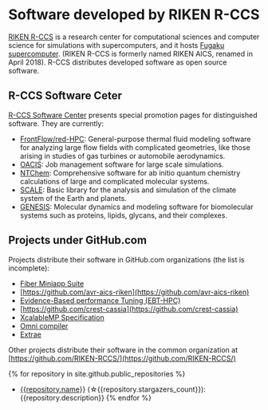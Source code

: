 # Software developed by RIKEN R-CCS

[RIKEN R-CCS](http://www.r-ccs.riken.jp/en) is a research center for computational sciences and computer science for simulations with supercomputers, and it hosts [Fugaku supercomputer](https://www.r-ccs.riken.jp/en/fugaku/). (RIKEN R-CCS is formerly named RIKEN AICS, renamed in April 2018).  R-CCS distributes developed software as open source software.

## R-CCS Software Ceter

[R-CCS Software Center](https://www.r-ccs.riken.jp/software_center/) presents special promotion pages for distinguished software.  They are currently:

* [FrontFlow/red-HPC](https://www.r-ccs.riken.jp/software_center/software/frontflow-red-hpc/overview/): General-purpose thermal fluid modeling software for analyzing large flow fields with complicated geometries, like those arising in studies of gas turbines or automobile aerodynamics.
* [OACIS](https://www.r-ccs.riken.jp/software_center/software/oacis/overview/): Job management software for large scale simulations.
* [NTChem](https://www.r-ccs.riken.jp/software_center/software/ntchem/overview/): Comprehensive software for ab initio quantum chemistry calculations of large and complicated molecular systems.
* [SCALE](https://www.r-ccs.riken.jp/software_center/software/scale/overview/): Basic library for the analysis and simulation of the climate system of the Earth and planets.
* [GENESIS](https://www.r-ccs.riken.jp/software_center/software/genesis/overview/): Molecular dynamics and modeling software for biomolecular systems such as proteins, lipids, glycans, and their complexes.

## Projects under GitHub.com

Projects distribute their software in GitHub.com organizations (the list is incomplete):

* [Fiber Miniapp Suite](http://fiber-miniapp.github.io)
* [https://github.com/avr-aics-riken](https://github.com/avr-aics-riken)
* [Evidence-Based performance Tuning (EBT-HPC)](https://github.com/ebt-hpc)
* [https://github.com/crest-cassia](https://github.com/crest-cassia)
* [XcalableMP Specification](https://github.com/XcalableMP/Specification)
* [Omni compiler](https://github.com/omni-compiler/omni-compiler)
* [Extrae](https://github.com/bsc-performance-tools/extrae) 

Other projects distribute their software in the common organization at
[https://github.com/RIKEN-RCCS/](https://github.com/RIKEN-RCCS/)

{% for repository in site.github.public_repositories %}
* [{{repository.name}}]({{repository.html_url}}) (☆{{repository.stargazers_count}}): {{repository.description}}
{% endfor %}

